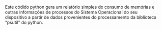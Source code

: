 Este códido python gera um relatório simples do consumo de memórias e outras informações de processos do Sistema Operacional do seu dispositivo a partir de dados provenientes do processamento da biblioteca "psutil" do python.
